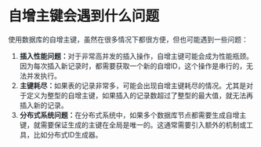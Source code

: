 # 自增主键会遇到什么问题

<font style="color:rgb(36, 41, 47);">使用数据库的自增主键，虽然在很多情况下都很方便，但也可能遇到一些问题：</font>

1. **<font style="color:rgb(36, 41, 47);">插入性能问题：</font>**<font style="color:rgb(36, 41, 47);">对于非常高并发的插入操作，自增主键可能会成为性能瓶颈。因为每次插入新记录时，都需要获取一个新的自增ID，这个操作是串行的，无法并发执行。</font>
2. **<font style="color:rgb(36, 41, 47);">主键耗尽：</font>**<font style="color:rgb(36, 41, 47);">如果表的记录非常多，可能会出现自增主键耗尽的情况。尤其是对于定义为整型的自增主键，如果插入的记录数超过了整型的最大值，就无法再插入新的记录。</font>
3. **<font style="color:rgb(36, 41, 47);">分布式系统问题：</font>**<font style="color:rgb(36, 41, 47);">在分布式系统中，如果多个数据库节点都需要生成自增主键，就需要保证生成的主键在全局是唯一的。这通常需要引入额外的机制或工具，比如分布式ID生成器。</font>


